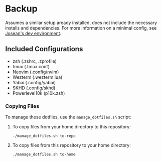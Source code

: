 # Backup

Assumes a similar setup aready installed, does not include the necessary installs and dependencies. For more information on a minimal config, see [Josean's dev environment](https://github.com/josean-dev/dev-environment-files).

## Included Configurations

- zsh (.zshrc, .zprofile)
- tmux (.tmux.conf)
- Neovim (.config/nvim)
- Wezterm (.wezterm.lua)
- Yabai (.config/yabai)
- SKHD (.config/skhd)
- Powerlevel10k (p10k.zsh)


### Copying Files

To manage these dotfiles, use the `manage_dotfiles.sh` script:

1. To copy files from your home directory to this repository:
   ```
   ./manage_dotfiles.sh to-repo
   ```

2. To copy files from this repository to your home directory:
   ```
   ./manage_dotfiles.sh to-home
   ```
